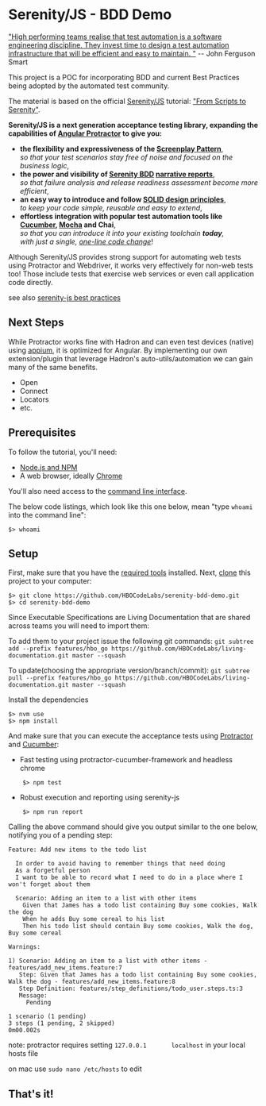 # Serenity/JS - BDD Demo

["High performing teams realise that test automation is a software engineering discipline. They invest time to design a test automation infrastructure that will be efficient and easy to maintain. "](https://johnfergusonsmart.com/wp-content/uploads/2017/07/bdd-at-the-heart-of-devops.pdf)
-- John Ferguson Smart


This project is a POC for incorporating BDD and current Best Practices being adopted by the automated test community.


The material is based on the official [Serenity/JS](https://github.com/jan-molak/serenity-js) tutorial: 
["From Scripts to Serenity"](http://serenity-js.org/from-scripts-to-serenity/readme.html).


**Serenity/JS is a next generation acceptance testing library, expanding the capabilities of 
[Angular Protractor](https://github.com/angular/protractor) to give you:**
* **the flexibility and expressiveness of the [Screenplay Pattern](http://serenity-js.org/design/screenplay-pattern.html)**,  
  _so that your test scenarios stay free of noise and focused on the business logic_,
* **the power and visibility of [Serenity BDD](http://serenity-bdd.info/#/documentation)
[narrative reports](http://serenity-bdd.info/docs/serenity/#_detailed_description_of_aggregation_reports)**,  
  _so that failure analysis and release readiness assessment become more efficient_,
* **an easy way to introduce and follow [SOLID design principles](https://en.wikipedia.org/wiki/SOLID_&#40;object-oriented_design&#41;)**,  
  _to keep your code simple, reusable and easy to extend_,
* **effortless integration with popular test automation tools like [Cucumber](http://serenity-js.org/cucumber/readme.html), [Mocha](http://serenity-js.org/mocha/readme.html) and Chai**,  
  _so that you can introduce it into your existing toolchain **today**,  
  with just a single, [one-line code change](http://serenity-js.org/overview/retrofitting.html)_!

Although Serenity/JS provides strong support for automating web tests using Protractor and Webdriver,
it works very effectively for non-web tests too! Those include tests that exercise web services or even call application code directly.

see also [serenity-js best practices](https://github.com/jan-molak/serenity-js/issues/5)


## Next Steps
While Protractor works fine with Hadron and can even test devices (native) using [appium](http://appium.io/), it is optimized for Angular.
By implementing our own extension/plugin that leverage Hadron's auto-utils/automation we can gain many of the same benefits.

* Open 
* Connect
* Locators
* etc.

## Prerequisites

To follow the tutorial, you'll need:

* [Node.js and NPM](https://nodejs.org/en/)
* A web browser, ideally [Chrome](https://www.google.co.uk/chrome/browser/desktop/)

You'll also need access to the [command line interface](https://en.wikipedia.org/wiki/Command-line_interface).

The below code listings, which look like this one below, mean "type `whoami` into the command line":

```
$> whoami
```

## Setup

First, make sure that you have the [required tools](http://serenity-js.org/overview/prerequisites.html) installed.
Next, [clone](https://help.github.com/articles/cloning-a-repository/) this project to your computer:

```
$> git clone https://github.com/HBOCodeLabs/serenity-bdd-demo.git
$> cd serenity-bdd-demo
```

Since Executable Specifications are Living Documentation that are shared across teams you will need to import them: 

To add them to your project issue the following git commands:
`git subtree add --prefix features/hbo_go https://github.com/HBOCodeLabs/living-documentation.git master --squash`

To update(choosing the appropriate version/branch/commit):
`git subtree pull --prefix features/hbo_go https://github.com/HBOCodeLabs/living-documentation.git master --squash`


Install the dependencies

```
$> nvm use
$> npm install
```

And make sure that you can execute the acceptance tests using
[Protractor](https://github.com/angular/protractor) and
[Cucumber](https://github.com/cucumber/cucumber-js):

- Fast testing using protractor-cucumber-framework and headless chrome
```
    $> npm test
```

- Robust execution and reporting using serenity-js
```
    $> npm run report
```

Calling the above command should give you output similar to the one below, notifying you of a pending step:

```
Feature: Add new items to the todo list

  In order to avoid having to remember things that need doing
  As a forgetful person
  I want to be able to record what I need to do in a place where I won't forget about them

  Scenario: Adding an item to a list with other items
    Given that James has a todo list containing Buy some cookies, Walk the dog
    When he adds Buy some cereal to his list
    Then his todo list should contain Buy some cookies, Walk the dog, Buy some cereal

Warnings:

1) Scenario: Adding an item to a list with other items - features/add_new_items.feature:7
   Step: Given that James has a todo list containing Buy some cookies, Walk the dog - features/add_new_items.feature:8
   Step Definition: features/step_definitions/todo_user.steps.ts:3
   Message:
     Pending

1 scenario (1 pending)
3 steps (1 pending, 2 skipped)
0m00.002s
```

note: protractor requires setting `127.0.0.1       localhost` in your local hosts file

on mac use `sudo nano /etc/hosts` to edit

## That's it!

